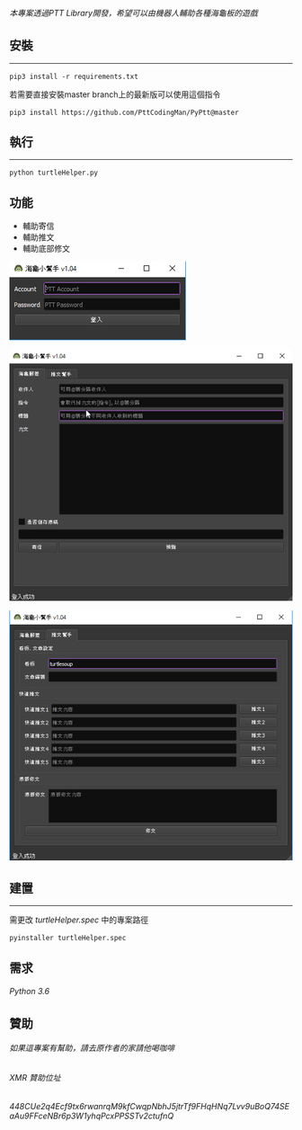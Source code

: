 ###### 本專案透過PTT Library開發，希望可以由機器人輔助各種海龜板的遊戲

## 安裝
-------------------
```
pip3 install -r requirements.txt
```

若需要直接安裝master branch上的最新版可以使用這個指令
```
pip3 install https://github.com/PttCodingMan/PyPtt@master
```


## 執行
-------------------
```
python turtleHelper.py
```


## 功能
- 輔助寄信
- 輔助推文
- 輔助底部修文

![登入畫面](/screenshots/001.png "登入畫面")

![海龜郵差](/screenshots/002.png "海龜郵差")

![推文幫手](/screenshots/003.png "推文幫手")


## 建置
-------------------
需更改 _turtleHelper.spec_ 中的專案路徑
```
pyinstaller turtleHelper.spec
```


需求
-------------------
###### Python 3.6

贊助
-------------------
###### 如果這專案有幫助，請去原作者的家請他喝咖啡
###### XMR 贊助位址
###### 448CUe2q4Ecf9tx6rwanrqM9kfCwqpNbhJ5jtrTf9FHqHNq7Lvv9uBoQ74SEaAu9FFceNBr6p3W1yhqPcxPPSSTv2ctufnQ
